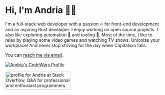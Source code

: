 # Hi, I'm Andria 🧙‍♀️

I'm a full-stack web developer with a passion 🔥 for front-end development and an aspiring Rust developer. I enjoy working on open source projects. I also like exploring automation 🤖 and tooling 🔧. Most of the time, I like to relax by playing some video games and watching TV shows. Unionize your workplace! And never stop striving for the day when Capitalism falls.

You can [reach me via email](mailto:andria_girl@proton.me).

[![Andria's CodeWars Profile](https://www.codewars.com/users/andria_dev/badges/large)](https://www.codewars.com/users/andria_dev)

<a href="https://stackoverflow.com/users/4709300/andria"><img src="https://stackoverflow.com/users/flair/4709300.png?theme=dark" width="208" height="58" alt="profile for Andria at Stack Overflow, Q&amp;A for professional and enthusiast programmers" title="profile for Andria at Stack Overflow, Q&amp;A for professional and enthusiast programmers"></a>
